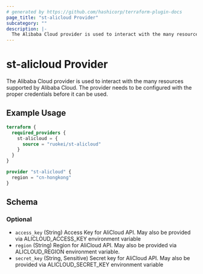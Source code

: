 ```yaml
---
# generated by https://github.com/hashicorp/terraform-plugin-docs
page_title: "st-alicloud Provider"
subcategory: ""
description: |-
  The Alibaba Cloud provider is used to interact with the many resources supported by Alibaba Cloud. The provider needs to be configured with the proper credentials before it can be used.
---
```


# st-alicloud Provider

The Alibaba Cloud provider is used to interact with the many resources supported by Alibaba Cloud. The provider needs to be configured with the proper credentials before it can be used.

## Example Usage

```terraform
terraform {
  required_providers {
    st-alicloud = {
      source = "ruokei/st-alicloud"
    }
  }
}

provider "st-alicloud" {
  region = "cn-hongkong"
}
```

<!-- schema generated by tfplugindocs -->
## Schema

### Optional

- `access_key` (String) Access Key for AliCloud API. May also be provided via ALICLOUD_ACCESS_KEY environment variable
- `region` (String) Region for AliCloud API. May also be provided via ALICLOUD_REGION environment variable.
- `secret_key` (String, Sensitive) Secret key for AliCloud API. May also be provided via ALICLOUD_SECRET_KEY environment variable
